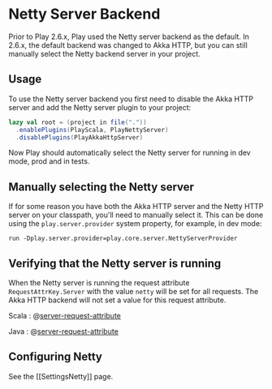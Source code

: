 <!--- Copyright (C) 2009-2018 Lightbend Inc. <https://www.lightbend.com> -->
# Netty Server Backend

Prior to Play 2.6.x, Play used the Netty server backend as the default.  In 2.6.x, the default backend was changed to Akka HTTP, but you can still manually select the Netty backend server in your project.

## Usage

To use the Netty server backend you first need to disable the Akka HTTP server and add the Netty server plugin to your project:

```scala
lazy val root = (project in file("."))
  .enablePlugins(PlayScala, PlayNettyServer)
  .disablePlugins(PlayAkkaHttpServer)
```

Now Play should automatically select the Netty server for running in dev mode, prod and in tests.

## Manually selecting the Netty server

If for some reason you have both the Akka HTTP server and the Netty HTTP server on your classpath, you'll need to manually select it.  This can be done using the `play.server.provider` system property, for example, in dev mode:

```
run -Dplay.server.provider=play.core.server.NettyServerProvider
```

## Verifying that the Netty server is running

When the Netty server is running the request attribute `RequestAttrKey.Server` with the value `netty` will be set for all requests. The Akka HTTP backend will not set a value for this request attribute.

Scala
: @[server-request-attribute](code/SomeScalaController.scala)

Java
: @[server-request-attribute](code/SomeJavaController.java)

## Configuring Netty

See the [[SettingsNetty]] page.
